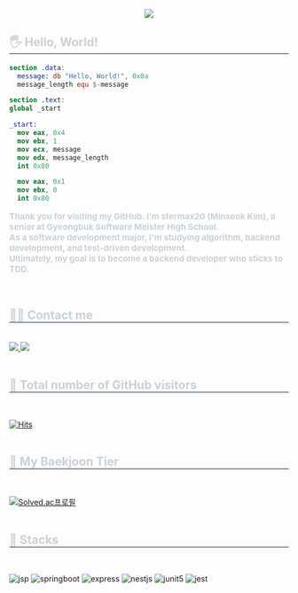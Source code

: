 <div align="center">
  <img src="https://capsule-render.vercel.app/api?type=waving&color=auto&height=200&section=header&text=stermax20's%20Github.&fontSize=90" />
</div>

<div style="text-align: left;">
  <h2 style="border-bottom: 1px solid #21262d; color: #c9d1d9;"> 🖐️ Hello, World! </h2>
</div>

```nasm
section .data:
  message: db "Hello, World!", 0x0a
  message_length equ $-message

section .text:
global _start

_start:
  mov eax, 0x4
  mov ebx, 1
  mov ecx, message
  mov edx, message_length
  int 0x80

  mov eax, 0x1
  mov ebx, 0
  int 0x80
```

<div style="text-align: left;">
  <div style="font-weight: 700; font-size: 15px; text-align: left; color: #c9d1d9;">
    <p>Thank you for visiting my GitHub. I'm stermax20 (Minseok Kim), a senior at Gyeongbuk Software Meister High School.<br> 
      As a software development major, I'm studying algorithm, backend development, and test-driven development.<br> 
      Ultimately, my goal is to become a backend developer who sticks to TDD.</p>
  </div>
</div>

<div style="text-align: left;">
  <br>
  <h2 style="border-bottom: 1px solid #21262d; color: #c9d1d9;"> 🧑‍💻 Contact me </h2>
  <br>
  <div style="text-align: left;">
    <a href="http://www.stermax20.kro.kr">
      <img src="https://img.shields.io/badge/Notion-000000?style=for-the-badge&logo=Notion&logoColor=white&link=http://www.stermax20.kro.kr">
    </a>
    <a href="mailto:stermax20@outlook.kr">
      <img src="https://img.shields.io/badge/Outlook-005FF9?style=for-the-badge&logo=Outlook&logoColor=white&link=mailto:stermax20@outlook.kr">
    </a>
  </div>
  <br>
  <h2 style="border-bottom: 1px solid #21262d; color: #c9d1d9;"> 🎯 Total number of GitHub visitors </h2>
  <br>
  
  [![Hits](https://hits.seeyoufarm.com/api/count/incr/badge.svg?url=https%3A%2F%2Fgithub.com%2Fstermax20&count_bg=%23514FB4&title_bg=%233B34C4&icon=github.svg&icon_color=%23ABA0D0&title=Github&edge_flat=true)](https://hits.seeyoufarm.com)
  <br>
  <br>
  <h2 style="border-bottom: 1px solid #21262d; color: #c9d1d9;"> 🤖 My Baekjoon Tier </h2>
  <br>
  
  [![Solved.ac프로필](http://mazassumnida.wtf/api/v2/generate_badge?boj=stermax20)](https://solved.ac/stermax20)
  <br>
  <br>
  <h2 style="border-bottom: 1px solid #21262d; color: #c9d1d9;"> 🧠 Stacks </h2>
  <br>
  
  ![jsp](https://img.shields.io/badge/JSP-007396?style=for-the-badge&logo=JSP&logoColor=white)
  ![springboot](https://img.shields.io/badge/springboot-6DB33F?style=for-the-badge&logo=springboot&logoColor=white)
  ![express](https://img.shields.io/badge/express-000000?style=for-the-badge&logo=express&logoColor=white)
  ![nestjs](https://img.shields.io/badge/nestjs-E0234E?style=for-the-badge&logo=nestjs&logoColor=white)
  ![junit5](https://img.shields.io/badge/junit5-25A162?style=for-the-badge&logo=junit5&logoColor=white)
  ![jest](https://img.shields.io/badge/jest-C21325?style=for-the-badge&logo=jest&logoColor=white)
</div>
